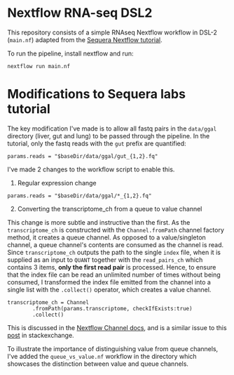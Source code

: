# Nextflow RNA-seq DSL2

This repository consists of a simple RNAseq Nextflow workflow in DSL-2 (`main.nf`) adapted from the [Sequera Nextflow tutorial](https://github.com/seqeralabs/nextflow-tutorial). 

To run the pipeline, install nextflow and run:
```
nextflow run main.nf
```

# Modifications to Sequera labs tutorial

The key modification I've made is to allow all fastq pairs in the `data/ggal`
directory (liver, gut and lung) to be passed through the pipeline. In the tutorial,
only the fastq reads with the `gut` prefix are quantified: 
```
params.reads = "$baseDir/data/ggal/gut_{1,2}.fq"
```

I've made 2 changes to the workflow script to enable this.

1. Regular expression change

```
params.reads = "$baseDir/data/ggal/*_{1,2}.fq"
```

2. Converting the transcriptome_ch from a queue to value channel

This change is more subtle and instructive than the first. As the `transcriptome_ch` is constructed
with the `Channel.fromPath` channel factory method, it creates a queue channel.
As opposed to a value/singleton channel, a queue channel's contents are consumed as the channel
is read. Since `transcriptome_ch` outputs the path to the single `index` file, when
it is supplied as an input to `QUANT` together with the `read_pairs_ch` which contains 3
items, **only the first read pair** is processed. Hence, to ensure that the index file can be read an unlimited number of times without 
being consumed, I transformed the index file emitted from the channel into a single list with the
`.collect()` operator, which creates a value channel. 

```
transcriptome_ch = Channel
        .fromPath(params.transcriptome, checkIfExists:true)
        .collect()
```

This is discussed in the [Nextflow Channel docs](https://www.nextflow.io/docs/latest/channel.html), and is a similar issue to this [post](https://bioinformatics.stackexchange.com/questions/18321/how-fo-force-nextflow-to-repeat-a-process-until-all-values-in-a-particular-chann) in stackexchange.

To illustrate the importance of distinguishing value from queue channels, I've added the 
`queue_vs_value.nf` workflow in the directory which showcases the distinction between
value and queue channels.







